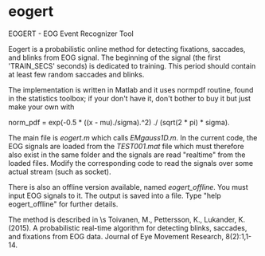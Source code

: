 eogert
======

EOGERT - EOG Event Recognizer Tool

Eogert is a probabilistic online method for detecting fixations, saccades, and blinks from EOG signal.
The beginning of the signal (the first 'TRAIN_SECS' seconds) is dedicated to training. This period should contain at least few random saccades and blinks.

The implementation is written in Matlab and it uses normpdf routine, found in the statistics toolbox; if your don't have it, don't bother to buy it but just make your own with 

norm_pdf = exp(-0.5 * ((x - mu)./sigma).^2) ./ (sqrt(2 * pi) * sigma).

The main file is *eogert.m* which calls *EMgauss1D.m*. In the current code, the EOG signals are loaded from the *TEST001.mat* file which must therefore also exist in the same folder 
and the signals are read "realtime" from the loaded files. Modify the corresponding code to read the signals over some actual stream (such as socket).

There is also an offline version available, named *eogert_offline*. You must input EOG signals to it. The output is saved into a file. Type "help eogert_offline" for further details.

The method is described in \s
Toivanen, M., Pettersson, K., Lukander, K. (2015). A probabilistic real-time algorithm for detecting blinks, saccades, and fixations from EOG data. Journal of Eye Movement Research, 8(2):1,1-14.
